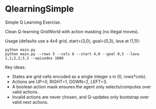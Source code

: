 # QlearningSimple
Simple Q Learning Exercise.

Clean Q-learning GridWorld with action masking (no illegal moves).

Usage (defaults use a 4x4 grid, start=(3,0), goal=(0,3), lava at (1,1)):

    python main.py
    python main.py --rows 5 --cols 6 --start 4,0 --goal 0,5 --lava 1,1;2,2;3,3 --episodes 1000

Key ideas:
- States are grid cells encoded as a single integer s in [0, rows*cols).
- Actions are UP=0, RIGHT=1, DOWN=2, LEFT=3.
- A boolean action mask ensures the agent only selects/computes over valid actions.
- Invalid actions are never chosen, and Q-updates only bootstrap over valid next actions.
